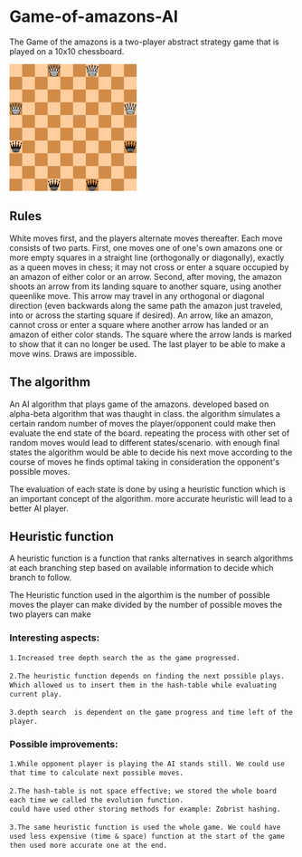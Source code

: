 # Game-of-amazons-AI

The Game of the amazons is a two-player abstract strategy game that is played on a 10x10 chessboard.

![amazons](amazons.png)

## Rules
White moves first, and the players alternate moves thereafter. Each move consists of two parts. First, one moves one of one's own amazons one or more
empty squares in a straight line (orthogonally or diagonally), exactly as a queen moves in chess; it may not cross or enter a square occupied by an amazon
of either color or an arrow. Second, after moving, the amazon shoots an arrow from its landing square to another square, using another queenlike move.
This arrow may travel in any orthogonal or diagonal direction (even backwards along the same path the amazon just traveled, into or across the starting
square if desired). An arrow, like an amazon, cannot cross or enter a square where another arrow has landed or an amazon of either color stands.
The square where the arrow lands is marked to show that it can no longer be used. The last player to be able to make a move wins. Draws are impossible.


## The algorithm
An AI algorithm that plays game of the amazons. developed based on alpha-beta algorithm that was thaught in class.
the algorithm simulates a certain random number of moves the player/opponent could make then evaluate the end state of the board.
repeating the process with other set of random moves would lead to different states/scenario. with enough final states the algorithm would be able to decide his next move according
to the course of moves he finds optimal taking in consideration the opponent's possible moves.

The evaluation of each state is done by using a heuristic function which is an important concept of the algorithm. more accurate heuristic will lead to a better AI player.

## Heuristic function
  A heuristic function is a function that ranks alternatives in search algorithms at each branching
  step based on available information to decide which branch to follow.

  The Heuristic function used in the algorthim is the number of possible moves the player can make divided by the number of possible moves the two players can make

### Interesting aspects:

	1.Increased tree depth search the as the game progressed.
  
	2.The heuristic function depends on finding the next possible plays. Which allowed us to insert them in the hash-table while evaluating current play.
  
	3.depth search  is dependent on the game progress and time left of the player. 

### Possible improvements:

	1.While opponent player is playing the AI stands still. We could use that time to calculate next possible moves.
  
	2.The hash-table is not space effective; we stored the whole board each time we called the evolution function.
    could have used other storing methods for example: Zobrist hashing.
    
	3.The same heuristic function is used the whole game. We could have used less expensive (time & space) function at the start of the game then used more accurate one at the end.


